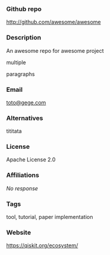 ### Github repo

http://github.com/awesome/awesome

### Description

An awesome repo for awesome project

multiple

paragraphs

### Email

toto@gege.com

### Alternatives

tititata

### License

Apache License 2.0

### Affiliations

_No response_

### Tags

tool, tutorial, paper implementation

### Website

https://qiskit.org/ecosystem/

